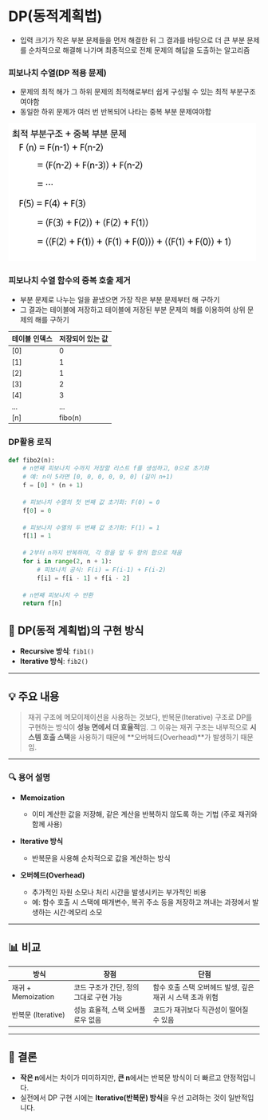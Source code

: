 # DP(동적계획법)

- 입력 크기가 작은 부분 문제들을 먼저 해결한 뒤 그 결과를 바탕으로 더 큰 부분 문제를 순차적으로 해결해 나가며 최종적으로 전체 문제의 해답을 도출하는 알고리즘

### 피보나치 수열(DP 적용 뮨제)

- 문제의 최적 해가 그 하위 문제의 최적해로부터 쉽게 구성될 수 있는 최적 부분구조여야함
- 동일한 하위 문제가 여러 번 반복되어 나타는 중복 부분 문제여야함

![img_8.png](img/img_8.png)

### 피보나치 수열 함수의 중복 호출 제거

- 부분 문제로 나누는 일을 끝냈으면 가장 작은 부분 문제부터 해 구하기
- 그 결과는 테이블에 저장하고 테이블에 저장된 부분 문제의 해를 이용하여 상위 문제의 해를 구하기

| 테이블 인덱스 | 저장되어 있는 값 |
|--------------|-----------------|
| [0]          | 0               |
| [1]          | 1               |
| [2]          | 1               |
| [3]          | 2               |
| [4]          | 3               |
| ...          | ...             |
| [n]          | fibo(n)         |


### DP활용 로직

```python
def fibo2(n):
    # n번째 피보나치 수까지 저장할 리스트 f를 생성하고, 0으로 초기화
    # 예: n이 5라면 [0, 0, 0, 0, 0, 0] (길이 n+1)
    f = [0] * (n + 1)
    
    # 피보나치 수열의 첫 번째 값 초기화: F(0) = 0
    f[0] = 0
    
    # 피보나치 수열의 두 번째 값 초기화: F(1) = 1
    f[1] = 1
    
    # 2부터 n까지 반복하며, 각 항을 앞 두 항의 합으로 채움
    for i in range(2, n + 1):
        # 피보나치 공식: F(i) = F(i-1) + F(i-2)
        f[i] = f[i - 1] + f[i - 2]
    
    # n번째 피보나치 수 반환
    return f[n]

```

## 📌 DP(동적 계획법)의 구현 방식

* **Recursive 방식**: `fib1()`
* **Iterative 방식**: `fib2()`

---

## 💡 주요 내용

> 재귀 구조에 메모이제이션을 사용하는 것보다, 반복문(Iterative) 구조로 DP를 구현하는 방식이 **성능 면에서 더 효율적**임.
> 그 이유는 재귀 구조는 내부적으로 **시스템 호출 스택**을 사용하기 때문에 \*\*오버헤드(Overhead)\*\*가 발생하기 때문임.

---

### 🔍 용어 설명

* **Memoization**

  * 이미 계산한 값을 저장해, 같은 계산을 반복하지 않도록 하는 기법 (주로 재귀와 함께 사용)
* **Iterative 방식**

  * 반복문을 사용해 순차적으로 값을 계산하는 방식
* **오버헤드(Overhead)**

  * 추가적인 자원 소모나 처리 시간을 발생시키는 부가적인 비용
  * 예: 함수 호출 시 스택에 매개변수, 복귀 주소 등을 저장하고 꺼내는 과정에서 발생하는 시간·메모리 소모

---

## 📊 비교

| 방식               | 장점                      | 단점                                 |
| ---------------- | ----------------------- | ---------------------------------- |
| 재귀 + Memoization | 코드 구조가 간단, 정의 그대로 구현 가능 | 함수 호출 스택 오버헤드 발생, 깊은 재귀 시 스택 초과 위험 |
| 반복문 (Iterative)  | 성능 효율적, 스택 오버플로우 없음     | 코드가 재귀보다 직관성이 떨어질 수 있음             |

---

## 📝 결론

* **작은 n**에서는 차이가 미미하지만, **큰 n**에서는 반복문 방식이 더 빠르고 안정적입니다.
* 실전에서 DP 구현 시에는 **Iterative(반복문) 방식**을 우선 고려하는 것이 일반적입니다.

